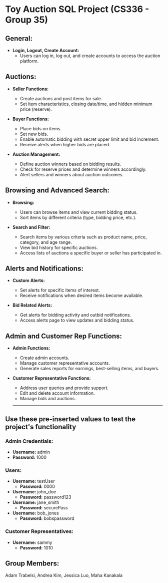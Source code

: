 # Toy Auction SQL Project (CS336 - Group 35) 

## General:

- **Login, Logout, Create Account:**
  - Users can log in, log out, and create accounts to access the auction platform.

## Auctions:

- **Seller Functions:**
  - Create auctions and post items for sale.
  - Set item characteristics, closing date/time, and hidden minimum price (reserve).
  
- **Buyer Functions:**
  - Place bids on items.
  - Set new bids.
  - Enable automatic bidding with secret upper limit and bid increment.
  - Receive alerts when higher bids are placed.
  
- **Auction Management:**
  - Define auction winners based on bidding results.
  - Check for reserve prices and determine winners accordingly.
  - Alert sellers and winners about auction outcomes.

## Browsing and Advanced Search:

- **Browsing:**
  - Users can browse items and view current bidding status.
  - Sort items by different criteria (type, bidding price, etc.).

- **Search and Filter:**
  - Search items by various criteria such as product name, price, category, and age range.
  - View bid history for specific auctions.
  - Access lists of auctions a specific buyer or seller has participated in.

## Alerts and Notifications:

- **Custom Alerts:**
  - Set alerts for specific items of interest.
  - Receive notifications when desired items become available.

- **Bid Related Alerts:**
  - Get alerts for bidding activity and outbid notifications.
  - Access alerts page to view updates and bidding status.

## Admin and Customer Rep Functions:

- **Admin Functions:**
  - Create admin accounts.
  - Manage customer representative accounts.
  - Generate sales reports for earnings, best-selling items, and buyers.

- **Customer Representative Functions:**
  - Address user queries and provide support.
  - Edit and delete account information.
  - Manage bids and auctions.

  ---

## Use these pre-inserted values to test the project's functionality
### Admin Credentials:
- **Username:** admin
- **Password:** 1000

### Users:
- **Username:** testUser
  - **Password:** 0000
- **Username:** john_doe
  - **Password:** password123
- **Username:** jane_smith
  - **Password:** securePass
- **Username:** bob_jones
  - **Password:** bobspassword

### Customer Representatives:
- **Username:** sammy
  - **Password:** 1010

## Group Members:
Adam Trabelsi, Andrea Kim, Jessica Luo, Maha Kanakala
